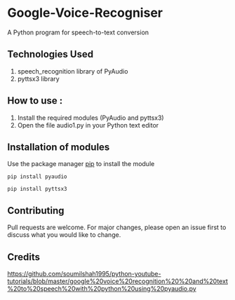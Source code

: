 # Google-Voice-Recogniser
A Python program for speech-to-text conversion

## Technologies Used 
1. speech_recognition library of PyAudio
2. pyttsx3 library

## How to use :
1. Install the required modules (PyAudio and pyttsx3)
2. Open the file audio1.py in your Python text editor

## Installation of modules 
Use the package manager [pip](https://pip.pypa.io/en/stable/) to install the module
```
pip install pyaudio
```
```
pip install pyttsx3
```

## Contributing
Pull requests are welcome. For major changes, please open an issue first to discuss what you would like to change.

## Credits
https://github.com/soumilshah1995/python-youtube-tutorials/blob/master/google%20voice%20recognition%20%20and%20text%20to%20speech%20with%20python%20using%20pyaudio.py
